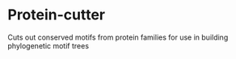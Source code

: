 # Protein-cutter
Cuts out conserved motifs from protein families for use in building phylogenetic motif trees
